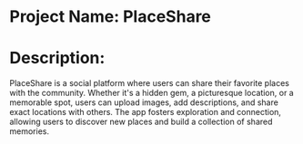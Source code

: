 # Project Name: PlaceShare

# Description:

PlaceShare is a social platform where users can share their favorite places with the community. Whether it's a hidden gem, a picturesque location, or a memorable spot, users can upload images, add descriptions, and share exact locations with others. The app fosters exploration and connection, allowing users to discover new places and build a collection of shared memories.
